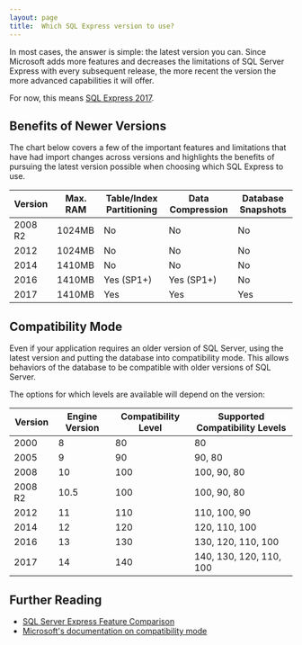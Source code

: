 ```yaml
---
layout: page
title:  Which SQL Express version to use?
---
```


In most cases, the answer is simple: the latest version you can. Since Microsoft adds
more features and decreases the limitations of SQL Server Express with every subsequent release,
the more recent the version the more advanced capabilities it will offer.

For now, this means [SQL Express 2017](https://www.microsoft.com/en-us/sql-server/sql-server-editions-express).

## Benefits of Newer Versions

The chart below covers a few of the important features and limitations that
have had import changes across versions and highlights the benefits of
pursuing the latest version possible when choosing which SQL Express to use.

| Version | Max. RAM | Table/Index Partitioning | Data Compression | Database Snapshots |
| ------- | -------- | ------------------------ | ---------------- | ------------------ |
| 2008 R2 | 1024MB   | No                       | No               | No
| 2012    | 1024MB   | No                       | No               | No
| 2014    | 1410MB   | No                       | No               | No
| 2016    | 1410MB   | Yes (SP1+)               | Yes (SP1+)       | No
| 2017    | 1410MB   | Yes                      | Yes              | Yes

## Compatibility Mode
Even if your application requires an older version of SQL Server, using the latest version
and putting the database into compatibility mode. This allows behaviors of the database to
be compatible with older versions of SQL Server.

The options for which levels are available will depend on the version:

| Version | Engine Version | Compatibility Level | Supported Compatibility Levels |
| ------- | -------------- | ------------------- | ------------------------------ |
| 2000    | 8              | 80                  | 80
| 2005    | 9              | 90                  | 90, 80
| 2008    | 10             | 100                 | 100, 90, 80
| 2008 R2 | 10.5           | 100                 | 100, 90, 80
| 2012    | 11             | 110                 | 110, 100, 90
| 2014    | 12             | 120                 | 120, 110, 100
| 2016    | 13             | 130                 | 130, 120, 110, 100
| 2017    | 14             | 140                 | 140, 130, 120, 110, 100

## Further Reading

* [SQL Server Express Feature Comparison](http://expressdb.io/sql-server-express-feature-comparison/)
* [Microsoft's documentation on compatibility mode](https://docs.microsoft.com/en-us/sql/t-sql/statements/alter-database-transact-sql-compatibility-level)
